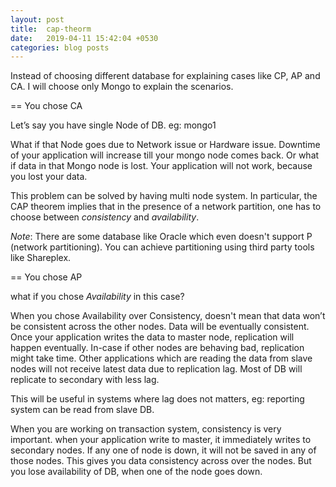 ```yaml
---
layout: post
title:  cap-theorm
date:   2019-04-11 15:42:04 +0530
categories: blog posts
---
```

Instead of choosing different database for explaining cases like CP, AP and CA. I will choose only Mongo to explain the scenarios.

== You chose CA

Let’s say you have single Node of DB. eg: mongo1

What if that Node goes due to Network issue or Hardware issue. Downtime of your application will increase till your mongo node comes back. Or what if data in that Mongo node is lost. Your application will not work, because you lost your data.

This problem can be solved by having multi node system. In particular, the CAP theorem implies that in the presence of a network partition, one has to choose between *consistency* and *availability*.

*Note*: There are some database like Oracle which even doesn't support P (network partitioning). You can achieve partitioning using third party tools like Shareplex.

== You chose AP

what if you chose *Availability* in this case?

When you chose Availability over Consistency, doesn't mean that data won’t be consistent across the other nodes. Data will be eventually consistent. Once your application writes the data to master node, replication will happen eventually. In-case if other nodes are behaving bad, replication might take time. Other applications which are reading the data from slave nodes will not receive latest data due to replication lag. Most of DB will replicate to secondary with less lag.

This will be useful in systems where lag does not matters, eg: reporting system can be read from slave DB.

When you are working on transaction system, consistency is very important. when your application write to master, it immediately writes to secondary nodes. If any one of node is down, it will not be saved in any of those nodes. This gives you data consistency across over the nodes. But you lose availability of DB, when one of the node goes down.